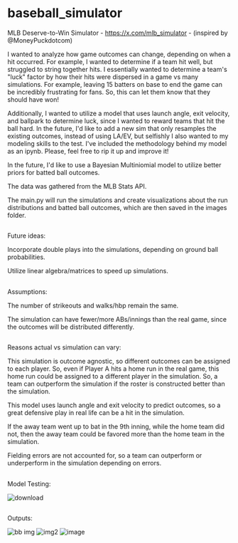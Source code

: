 # baseball_simulator
MLB Deserve-to-Win Simulator - https://x.com/mlb_simulator - (inspired by @MoneyPuckdotcom)

I wanted to analyze how game outcomes can change, depending on when a hit occurred. For example, I wanted to determine if a team hit well, but struggled to string together hits. I essentially wanted to determine a team's "luck" factor by how their hits were dispersed in a game vs many simulations. For example, leaving 15 batters on base to end the game can be incredibly frustrating for fans. So, this can let them know that they should have won!

Additionally, I wanted to utilize a model that uses launch angle, exit velocity, and ballpark to determine luck, since I wanted to reward teams that hit the ball hard. In the future, I'd like to add a new sim that only resamples the existing outcomes, instead of using LA/EV, but selfishly I also wanted to my modeling skills to the test. I've included the methodology behind my model as an ipynb. Please, feel free to rip it up and improve it!

In the future, I'd like to use a Bayesian Multiniomial model to utilize better priors for batted ball outcomes.

The data was gathered from the MLB Stats API.

The main.py will run the simulations and create visualizations about the run distributions and batted ball outcomes, which are then saved in the images folder.

##
Future ideas:

Incorporate double plays into the simulations, depending on ground ball probabilities.

Utilize linear algebra/matrices to speed up simulations.

##
Assumptions:

The number of strikeouts and walks/hbp remain the same.

The simulation can have fewer/more ABs/innings than the real game, since the outcomes will be distributed differently.
##
Reasons actual vs simulation can vary:

This simulation is outcome agnostic, so different outcomes can be assigned to each player. So, even if Player A hits a home run in the real game, this home run could be assigned to a different player in the simulation. So, a team can outperform the simulation if the roster is constructed better than the simulation.

This model uses launch angle and exit velocity to predict outcomes, so a great defensive play in real life can be a hit in the simulation.

If the away team went up to bat in the 9th inning, while the home team did not, then the away team could be favored more than the home team in the simulation.

Fielding errors are not accounted for, so a team can outperform or underperform in the simulation depending on errors.

##
Model Testing:

![download](https://github.com/user-attachments/assets/29443ee2-81e6-4e5f-86cc-7e71f5607f5e)


##
Outputs:

![bb img](https://github.com/user-attachments/assets/6b9e37e5-d503-45b8-ab8a-53682dfe5112)
![img2](https://github.com/user-attachments/assets/79f93289-a542-433f-923a-670255bd55ce)
![image](https://github.com/user-attachments/assets/75a29e0d-7eff-490b-bac1-34fe6c9af2d9)








